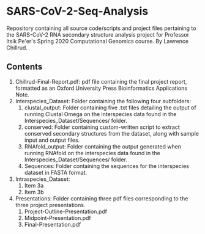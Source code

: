 # SARS-CoV-2-Seq-Analysis
Repository containing all source code/scripts and project files pertaining to the SARS-CoV-2 RNA secondary structure analysis project for Professor Itsik Pe'er's Spring 2020 Computational Genomics course. By Lawrence Chillrud.

## Contents
1. Chillrud-Final-Report.pdf: pdf file containing the final project report, formatted as an Oxford University Press Bioinformatics Applications Note.
2. Interspecies_Dataset: Folder containing the following four subfolders:
   1. clustal_output: Folder containing five .txt files detailing the output of running Clustal Omega on the interspecies data found in the Interspecies_Dataset/Sequences/ folder.
   2. conserved: Folder containing custom-written script to extract conserved secondary structures from the dataset, along with sample input and output files. 
   3. RNAfold_output: Folder containing the output generated when running RNAfold on the interspecies data found in the Interspecies_Dataset/Sequences/ folder. 
   4. Sequences: Folder containing the sequences for the interspecies dataset in FASTA format.
3. Intraspecies_Dataset:
   1. Item 3a
   2. Item 3b
4. Presentations: Folder containing three pdf files corresponding to the three project presentations.
   1. Project-Outline-Presentation.pdf
   2. Midpoint-Presentation.pdf
   3. Final-Presentation.pdf
